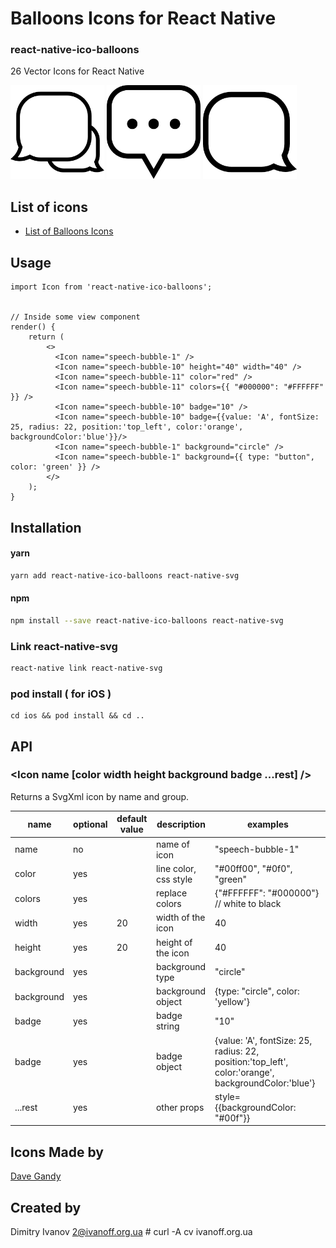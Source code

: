 # Balloons Icons for React Native

### react-native-ico-balloons

26 Vector Icons for React Native

<img src="./static/speech-bubble-1.png" alt="speech-bubble-1" width="150" height="150"> <img src="./static/speech-bubble-10.png" alt="speech-bubble-10" width="150" height="150"> <img src="./static/speech-bubble-11.png" alt="speech-bubble-11" width="150" height="150">

## List of icons

- [List of Balloons Icons](http://ico.simpleness.org/pack/balloons)

## Usage

```
import Icon from 'react-native-ico-balloons';


// Inside some view component
render() {
    return (
        <>
          <Icon name="speech-bubble-1" />
          <Icon name="speech-bubble-10" height="40" width="40" />
          <Icon name="speech-bubble-11" color="red" />
          <Icon name="speech-bubble-11" colors={{ "#000000": "#FFFFFF" }} />
          <Icon name="speech-bubble-10" badge="10" />
          <Icon name="speech-bubble-10" badge={{value: 'A', fontSize: 25, radius: 22, position:'top_left', color:'orange', backgroundColor:'blue'}}/>
          <Icon name="speech-bubble-1" background="circle" />
          <Icon name="speech-bubble-1" background={{ type: "button", color: 'green' }} />
        </>
    );
}

```

## Installation

#### yarn

```bash
yarn add react-native-ico-balloons react-native-svg
```

#### npm

```bash
npm install --save react-native-ico-balloons react-native-svg
```

### Link react-native-svg

```bash
react-native link react-native-svg
```

### pod install ( for iOS )

```
cd ios && pod install && cd ..
```

## API

### <Icon name [color width height background badge ...rest] />

Returns a SvgXml icon by name and group.

 name | optional | default value | description | examples
------|----------|---------------|-------------|---------
name | no |  | name of icon | "speech-bubble-1"
color | yes | | line color, css style | "#00ff00", "#0f0", "green"
colors | yes | | replace colors | {"#FFFFFF": "#000000"} // white to black
width | yes | 20 | width of the icon | 40
height | yes | 20 | height of the icon | 40
background | yes | | background type | "circle"
background | yes | | background object | {type: "circle", color: 'yellow'}
badge | yes | | badge string | "10"
badge | yes | | badge object | {value: 'A', fontSize: 25, radius: 22, position:'top_left', color:'orange', backgroundColor:'blue'}
...rest | yes | | other props | style={{backgroundColor: "#00f"}}

## Icons Made by

[Dave Gandy](https://www.flaticon.com/authors/dave-gandy)

## Created by

Dimitry Ivanov <2@ivanoff.org.ua> # curl -A cv ivanoff.org.ua
